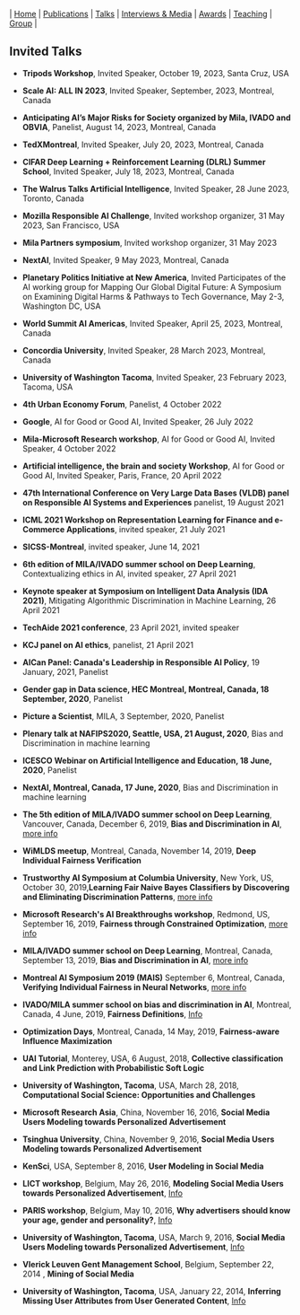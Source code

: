 | [Home](index.md) | [Publications](publications.md) | [Talks](talks.md) | [Interviews & Media](News.md) | [Awards](awards.md) | [Teaching](teaching.md) | [Group](student.md) | 

## Invited Talks
- **Tripods Workshop**, Invited Speaker, October 19, 2023, Santa Cruz, USA

- **Scale AI: ALL IN 2023**, Invited Speaker, September, 2023, Montreal, Canada

- **Anticipating AI’s Major Risks for Society organized by Mila, IVADO and OBVIA**, Panelist, August 14, 2023, Montreal, Canada

- **TedXMontreal**, Invited Speaker, July 20, 2023, Montreal, Canada

- **CIFAR Deep Learning + Reinforcement Learning (DLRL) Summer School**, Invited Speaker, July 18, 2023, Montreal, Canada

- **The Walrus Talks Artificial Intelligence**, Invited Speaker, 28 June 2023, Toronto, Canada

- **Mozilla Responsible AI Challenge**, Invited workshop organizer, 31 May 2023, San Francisco, USA

- **Mila Partners symposium**, Invited workshop organizer, 31 May 2023

- **NextAI**, Invited Speaker, 9 May 2023, Montreal, Canada

- **Planetary Politics Initiative at New America**, Invited Participates of the AI working group for Mapping Our Global Digital Future: A Symposium on Examining Digital Harms & Pathways to Tech Governance, May 2-3, Washington DC, USA

- **World Summit AI Americas**, Invited Speaker, April 25, 2023, Montreal, Canada

- **Concordia University**, Invited Speaker, 28 March 2023, Montreal, Canada

- **University of Washington Tacoma**, Invited Speaker, 23 February 2023, Tacoma, USA

- **4th Urban Economy Forum**, Panelist, 4 October 2022

- **Google**, AI for Good or Good AI, Invited Speaker, 26 July 2022

- **Mila-Microsoft Research workshop**, AI for Good or Good AI, Invited Speaker, 4 October 2022

- **Artificial intelligence, the brain and society Workshop**, AI for Good or Good AI, Invited Speaker, Paris, France, 20 April 2022

- **47th International Conference on Very Large Data Bases (VLDB) panel on Responsible AI Systems and Experiences** panelist, 19 August 2021

- **ICML 2021 Workshop on Representation Learning for Finance and e-Commerce Applications**, invited speaker, 21 July 2021

- **SICSS-Montreal**, invited speaker, June 14, 2021

- **6th edition of MILA/IVADO summer school on Deep Learning**, Contextualizing ethics in AI, invited speaker, 27 April 2021

- **Keynote speaker at Symposium on Intelligent Data Analysis (IDA 2021)**, Mitigating Algorithmic Discrimination in Machine Learning, 26 April 2021

- **TechAide 2021 conference**, 23 April 2021, invited speaker

- **KCJ panel on AI ethics**, panelist, 21 April 2021

- **AICan Panel: Canada's Leadership in Responsible AI Policy**, 19 January, 2021, Panelist

- **Gender gap in Data science, HEC Montreal, Montreal, Canada, 18 September, 2020**, Panelist

- **Picture a Scientist**, MILA, 3 September, 2020, Panelist

- **Plenary talk at NAFIPS2020, Seattle, USA, 21 August, 2020**, Bias and Discrimination in machine learning

- **ICESCO Webinar on Artificial Intelligence and Education, 18 June, 2020**, Panelist 

- **NextAI, Montreal, Canada, 17 June, 2020**, Bias and Discrimination in machine learning

- **The 5th edition of MILA/IVADO summer school on Deep Learning**, Vancouver, Canada, December 6, 2019, **Bias and Discrimination in AI**, [more info](https://ivado.ca/en/trainings/schools/ivado-mila-deep-learning-school-5th-edition-2/)

- **WiMLDS meetup**, Montreal, Canada, November 14, 2019, **Deep Individual Fairness Verification**

- **Trustworthy AI Symposium at Columbia University**, New York, US, October 30, 2019,**Learning Fair Naive Bayes Classifiers by Discovering and Eliminating Discrimination Patterns**, [more info](https://datascience.columbia.edu/trustworthy-ai-symposium)

- **Microsoft Research's AI Breakthroughs workshop**, Redmond, US, September 16, 2019, **Fairness through Constrained Optimization**, [more info](https://www.microsoft.com/en-us/research/event/ai-breakthroughs-2019/)

- **MILA/IVADO summer school on Deep Learning**, Montreal, Canada, September 13, 2019, **Bias and Discrimination in AI**, [more info](https://ivado.ca/en/trainings/schools/deep-learning-school-4th-and-5th-edition/)

- **Montreal AI Symposium 2019 (MAIS)** September 6, Montreal, Canada, **Verifying Individual Fairness in Neural Networks**, [more info](http://montrealaisymposium.com/)

- **IVADO/MILA summer school on bias and discrimination in AI**, Montreal, Canada,
4 June, 2019, **Fairness Definitions**, [Info](https://ivado.ca/en/trainings/international-summer-school-on-discrimination-and-bias-in-ai/#june-4)

- **Optimization Days**, Montreal, Canada, 14 May, 2019, **Fairness-aware Influence Maximization**

- **UAI Tutorial**, Monterey, USA, 6 August, 2018, **Collective classification and Link Prediction with Probabilistic Soft Logic**

- **University of Washington, Tacoma**, USA, March 28, 2018, **Computational Social Science: Opportunities and Challenges**

- **Microsoft Research Asia**, China, November 16, 2016, **Social Media Users Modeling towards Personalized Advertisement**

- **Tsinghua University**, China, November 9, 2016, **Social Media Users Modeling towards Personalized Advertisement**

- **KenSci**, USA, September 8, 2016, **User Modeling in Social Media**

- **LICT workshop**, Belgium, May 26, 2016, **Modeling Social Media Users towards Personalized Advertisement**, [Info](http://set.kuleuven.be/LICT/map-events-workshops2/lict-workshop-on-information-processing-in-social-media)

- **PARIS workshop**, Belgium, May 10, 2016, **Why advertisers should know your age, gender and personality?**, [Info](http://www.parisproject.be/workshop/workshop_schedule.html)

- **University of Washington, Tacoma**, USA, March 9, 2016, **Social Media Users Modeling towards Personalized Advertisement**, [Info](http://cwds.uw.edu/research-talk/social-media-users-modeling-towards-personalized-advertisement)

- **Vlerick Leuven Gent Management School**, Belgium, September 22, 2014 , **Mining of Social Media**

- **University of Washington, Tacoma**, USA, January 22, 2014, **Inferring Missing User Attributes from User Generated Content**, [Info](http://cwds.uw.edu/post-doc-researcher-golnoosh-farnadi)
